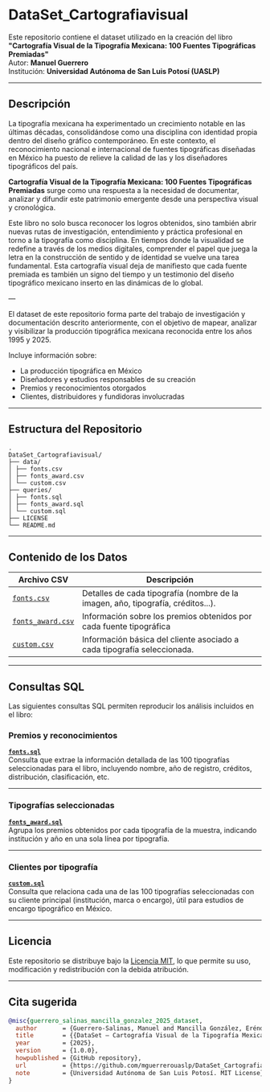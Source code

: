 # DataSet_Cartografiavisual
Este repositorio contiene el dataset utilizado en la creación del libro  
**"Cartografía Visual de la Tipografía Mexicana: 100 Fuentes Tipográficas Premiadas"**  
Autor: **Manuel Guerrero**  
Institución: **Universidad Autónoma de San Luis Potosí (UASLP)**

---

## Descripción

La tipografía mexicana ha experimentado un crecimiento notable en las últimas décadas, consolidándose como una disciplina con identidad propia dentro del diseño gráfico contemporáneo. En este contexto, el reconocimiento nacional e internacional de fuentes tipográficas diseñadas en México ha puesto de relieve la calidad de las y los diseñadores tipográficos del país.

**Cartografía Visual de la Tipografía Mexicana: 100 Fuentes Tipográficas Premiadas** surge como una respuesta a la necesidad de documentar, analizar y difundir este patrimonio emergente desde una perspectiva visual y cronológica.

Este libro no solo busca reconocer los logros obtenidos, sino también abrir nuevas rutas de investigación, entendimiento y práctica profesional en torno a la tipografía como disciplina. En tiempos donde la visualidad se redefine a través de los medios digitales, comprender el papel que juega la letra en la construcción de sentido y de identidad se vuelve una tarea fundamental. Esta cartografía visual deja de manifiesto que cada fuente premiada es también un signo del tiempo y un testimonio del diseño tipográfico mexicano inserto en las dinámicas de lo global.

—

El dataset de este repositorio forma parte del trabajo de investigación y documentación descrito anteriormente, con el objetivo de mapear, analizar y visibilizar la producción tipográfica mexicana reconocida entre los años 1995 y 2025.

Incluye información sobre:

- La producción tipográfica en México
- Diseñadores y estudios responsables de su creación
- Premios y reconocimientos otorgados
- Clientes, distribuidores y fundidoras involucradas

---

## Estructura del Repositorio
```
.
DataSet_Cartografiavisual/
├── data/
│ ├── fonts.csv
│ ├── fonts_award.csv
│ └── custom.csv
├── queries/
│ ├── fonts.sql
│ ├── fonts_award.sql
│ └── custom.sql
├── LICENSE
└── README.md
```
---

## Contenido de los Datos

| Archivo CSV                                   | Descripción                                                                 |
|----------------------------------------------|-----------------------------------------------------------------------------|
| [`fonts.csv`](data/fonts.csv)                | Detalles de cada tipografía (nombre de la imagen, año, tipografía, créditos...).   |
| [`fonts_award.csv`](data/fonts_award.csv)    | Información sobre los premios obtenidos por cada fuente tipográfica |
| [`custom.csv`](data/custom.csv)          | Información básica del cliente asociado a cada tipografía seleccionada.    |


---

## Consultas SQL

Las siguientes consultas SQL permiten reproducir los análisis incluidos en el libro:

### Premios y reconocimientos

**[`fonts.sql`](queries/fonts.sql)**  
Consulta que extrae la información detallada de las 100 tipografías seleccionadas para el libro, incluyendo nombre, año de registro, créditos, distribución, clasificación, etc.


---


### Tipografías seleccionadas

**[`fonts_award.sql`](queries/fonts_award.sql)**  
Agrupa los premios obtenidos por cada tipografía de la muestra, indicando institución y año en una sola línea por tipografía.

---


### Clientes por tipografía

**[`custom.sql`](queries/custom.sql)**  
Consulta que relaciona cada una de las 100 tipografías seleccionadas con su cliente principal (institución, marca o encargo), útil para estudios de encargo tipográfico en México.

---

## Licencia

Este repositorio se distribuye bajo la [Licencia MIT](LICENSE), lo que permite su uso, modificación y redistribución con la debida atribución.

---

## Cita sugerida

```bibtex
@misc{guerrero_salinas_mancilla_gonzalez_2025_dataset,
  author       = {Guerrero-Salinas, Manuel and Mancilla González, Eréndida},
  title        = {{DataSet – Cartografía Visual de la Tipografía Mexicana}},
  year         = {2025},
  version      = {1.0.0},
  howpublished = {GitHub repository},
  url          = {https://github.com/mguerrerouaslp/DataSet_Cartografiavisual},
  note         = {Universidad Autónoma de San Luis Potosí. MIT License}
}
